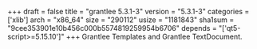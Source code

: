 +++
draft = false
title = "grantlee 5.3.1-3"
version = "5.3.1-3"
categories = ['xlib']
arch = "x86_64"
size = "290112"
usize = "1181843"
sha1sum = "9cee353901e10b456c000b5574819259954b6706"
depends = "['qt5-script>=5.15.10']"
+++
Grantlee Templates and Grantlee TextDocument.